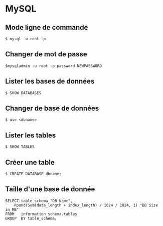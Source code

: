 # MySQL

## Mode ligne de commande

`$ mysql -u root -p`

## Changer de mot de passe

`$mysqladmin -u root -p password NEWPASSWORD`

## Lister les bases de données

`$ SHOW DATABASES`

## Changer de base de données

`$ use <dbname>`

## Lister les tables

`$ SHOW TABLES`

## Créer une table

`$ CREATE DATABASE dbname;`

## Taille d'une base de donnée

```
SELECT table_schema "DB Name", 
    Round(Sum(data_length + index_length) / 1024 / 1024, 1) "DB Size in MB" 
FROM   information_schema.tables
GROUP  BY table_schema;
``` 

